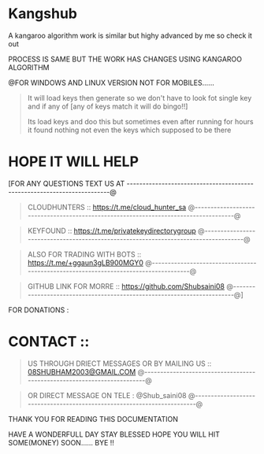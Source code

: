 # Kangshub
A kangaroo algorithm work is similar but highy advanced by me so check it out 

PROCESS IS SAME BUT THE WORK HAS CHANGES USING KANGAROO ALGORITHM

@FOR WINDOWS AND LINUX VERSION NOT FOR MOBILES......

> It will load keys then generate so we don't have to look fot single key and if any of
 [any of keys match it will do bingo!!]
>
> Its load keys and doo this but sometimes even after running for hours it found nothing not even the keys which supposed to be there 

# HOPE IT WILL HELP
[FOR ANY QUESTIONS TEXT US AT
 ------------------------------------------------------------------------@
 
> CLOUDHUNTERS :: https://t.me/cloud_hunter_sa
 @------------------------------------------------------------------------------------@
 
> KEYFOUND ::  https://t.me/privatekeydirectorygroup
 @------------------------------------------------------------------------------------@

> ALSO FOR TRADING WITH BOTS :: https://t.me/+ggaun3gLB900MGY0
 @------------------------------------------------------------------------------------@

> GITHUB LINK FOR MORRE :: https://github.com/Shubsaini08
 @------------------------------------------------------------------------@]

FOR DONATIONS : 

# CONTACT :: 
> US THROUGH DRIECT MESSAGES OR BY MAILING US ::   08SHUBHAM2003@GMAIL.COM
 @------------------------------------------------------------------------@

> OR DIRECT MESSAGE ON TELE : @Shub_saini08 
 @------------------------------------------------------------------------@

THANK YOU FOR READING THIS DOCUMENTATION

HAVE A WONDERFULL DAY STAY BLESSED HOPE YOU WILL HIT SOME(MONEY) SOON......
BYE !!
